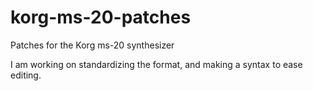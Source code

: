 korg-ms-20-patches
==================

Patches for the Korg ms-20 synthesizer

I am working on standardizing the format, and making a syntax to ease editing.
